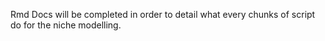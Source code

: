 Rmd Docs will be completed in order to detail what every chunks of script do for the niche modelling.
